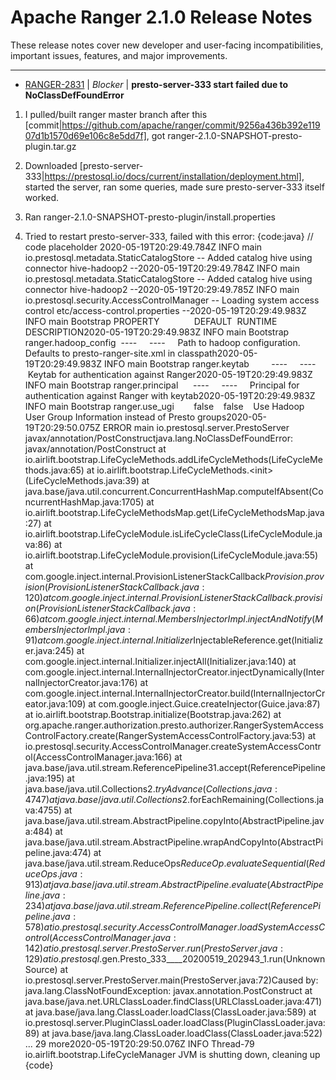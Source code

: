 
<!---
# Licensed to the Apache Software Foundation (ASF) under one
# or more contributor license agreements.  See the NOTICE file
# distributed with this work for additional information
# regarding copyright ownership.  The ASF licenses this file
# to you under the Apache License, Version 2.0 (the
# "License"); you may not use this file except in compliance
# with the License.  You may obtain a copy of the License at
#
#     http://www.apache.org/licenses/LICENSE-2.0
#
# Unless required by applicable law or agreed to in writing, software
# distributed under the License is distributed on an "AS IS" BASIS,
# WITHOUT WARRANTIES OR CONDITIONS OF ANY KIND, either express or implied.
# See the License for the specific language governing permissions and
# limitations under the License.
-->
# Apache Ranger  2.1.0 Release Notes

These release notes cover new developer and user-facing incompatibilities, important issues, features, and major improvements.


---

* [RANGER-2831](https://issues.apache.org/jira/browse/RANGER-2831) | *Blocker* | **presto-server-333 start failed due to NoClassDefFoundError**

1. I pulled/built ranger master branch after this [commit\|https://github.com/apache/ranger/commit/9256a436b392e11907d1b1570d69e106c8e5dd7f], got ranger-2.1.0-SNAPSHOT-presto-plugin.tar.gz

2. Downloaded [presto-server-333\|https://prestosql.io/docs/current/installation/deployment.html], started the server, ran some queries, made sure presto-server-333 itself worked. 

3. Ran ranger-2.1.0-SNAPSHOT-presto-plugin/install.properties

4. Tried to restart presto-server-333, failed with this error:
{code:java}
// code placeholder
2020-05-19T20:29:49.784Z INFO main io.prestosql.metadata.StaticCatalogStore -- Added catalog hive using connector hive-hadoop2 --2020-05-19T20:29:49.784Z INFO main io.prestosql.metadata.StaticCatalogStore -- Added catalog hive using connector hive-hadoop2 --2020-05-19T20:29:49.785Z INFO main io.prestosql.security.AccessControlManager -- Loading system access control etc/access-control.properties --2020-05-19T20:29:49.983Z INFO main Bootstrap PROPERTY              DEFAULT  RUNTIME  DESCRIPTION2020-05-19T20:29:49.983Z INFO main Bootstrap ranger.hadoop\_config  ----     ----     Path to hadoop configuration. Defaults to presto-ranger-site.xml in classpath2020-05-19T20:29:49.983Z INFO main Bootstrap ranger.keytab         ----     ----     Keytab for authentication against Ranger2020-05-19T20:29:49.983Z INFO main Bootstrap ranger.principal      ----     ----     Principal for authentication against Ranger with keytab2020-05-19T20:29:49.983Z INFO main Bootstrap ranger.use\_ugi        false    false    Use Hadoop User Group Information instead of Presto groups2020-05-19T20:29:50.075Z ERROR main io.prestosql.server.PrestoServer javax/annotation/PostConstructjava.lang.NoClassDefFoundError: javax/annotation/PostConstruct at io.airlift.bootstrap.LifeCycleMethods.addLifeCycleMethods(LifeCycleMethods.java:65) at io.airlift.bootstrap.LifeCycleMethods.\<init\>(LifeCycleMethods.java:39) at java.base/java.util.concurrent.ConcurrentHashMap.computeIfAbsent(ConcurrentHashMap.java:1705) at io.airlift.bootstrap.LifeCycleMethodsMap.get(LifeCycleMethodsMap.java:27) at io.airlift.bootstrap.LifeCycleModule.isLifeCycleClass(LifeCycleModule.java:86) at io.airlift.bootstrap.LifeCycleModule.provision(LifeCycleModule.java:55) at com.google.inject.internal.ProvisionListenerStackCallback$Provision.provision(ProvisionListenerStackCallback.java:120) at com.google.inject.internal.ProvisionListenerStackCallback.provision(ProvisionListenerStackCallback.java:66) at com.google.inject.internal.MembersInjectorImpl.injectAndNotify(MembersInjectorImpl.java:91) at com.google.inject.internal.Initializer$InjectableReference.get(Initializer.java:245) at com.google.inject.internal.Initializer.injectAll(Initializer.java:140) at com.google.inject.internal.InternalInjectorCreator.injectDynamically(InternalInjectorCreator.java:176) at com.google.inject.internal.InternalInjectorCreator.build(InternalInjectorCreator.java:109) at com.google.inject.Guice.createInjector(Guice.java:87) at io.airlift.bootstrap.Bootstrap.initialize(Bootstrap.java:262) at org.apache.ranger.authorization.presto.authorizer.RangerSystemAccessControlFactory.create(RangerSystemAccessControlFactory.java:53) at io.prestosql.security.AccessControlManager.createSystemAccessControl(AccessControlManager.java:166) at java.base/java.util.stream.ReferencePipeline$3$1.accept(ReferencePipeline.java:195) at java.base/java.util.Collections$2.tryAdvance(Collections.java:4747) at java.base/java.util.Collections$2.forEachRemaining(Collections.java:4755) at java.base/java.util.stream.AbstractPipeline.copyInto(AbstractPipeline.java:484) at java.base/java.util.stream.AbstractPipeline.wrapAndCopyInto(AbstractPipeline.java:474) at java.base/java.util.stream.ReduceOps$ReduceOp.evaluateSequential(ReduceOps.java:913) at java.base/java.util.stream.AbstractPipeline.evaluate(AbstractPipeline.java:234) at java.base/java.util.stream.ReferencePipeline.collect(ReferencePipeline.java:578) at io.prestosql.security.AccessControlManager.loadSystemAccessControl(AccessControlManager.java:142) at io.prestosql.server.PrestoServer.run(PrestoServer.java:129) at io.prestosql.$gen.Presto\_333\_\_\_\_20200519\_202943\_1.run(Unknown Source) at io.prestosql.server.PrestoServer.main(PrestoServer.java:72)Caused by: java.lang.ClassNotFoundException: javax.annotation.PostConstruct at java.base/java.net.URLClassLoader.findClass(URLClassLoader.java:471) at java.base/java.lang.ClassLoader.loadClass(ClassLoader.java:589) at io.prestosql.server.PluginClassLoader.loadClass(PluginClassLoader.java:89) at java.base/java.lang.ClassLoader.loadClass(ClassLoader.java:522) ... 29 more2020-05-19T20:29:50.076Z INFO Thread-79 io.airlift.bootstrap.LifeCycleManager JVM is shutting down, cleaning up
{code}



